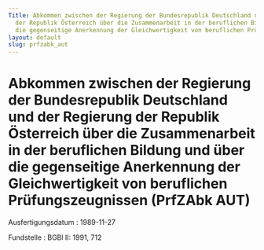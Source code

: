 ```yaml
---
Title: Abkommen zwischen der Regierung der Bundesrepublik Deutschland und der Regierung
  der Republik Österreich über die Zusammenarbeit in der beruflichen Bildung und über
  die gegenseitige Anerkennung der Gleichwertigkeit von beruflichen Prüfungszeugnissen
layout: default
slug: prfzabk_aut
---
```


# Abkommen zwischen der Regierung der Bundesrepublik Deutschland und der Regierung der Republik Österreich über die Zusammenarbeit in der beruflichen Bildung und über die gegenseitige Anerkennung der Gleichwertigkeit von beruflichen Prüfungszeugnissen (PrfZAbk AUT)

Ausfertigungsdatum
:   1989-11-27

Fundstelle
:   BGBl II: 1991, 712

